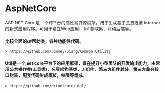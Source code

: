 # AspNetCore
ASP.NET Core 是一个跨平台的高性能开源框架，用于生成基于云且连接 Internet 的新式应用程序。可用于建立Web应用、 IoT物联网、移动后端等。

#### 比较全面的c#帮助类，各种功能性代码。
    > https://github.com/Jimmey-Jiang/Common.Utility

#### Util是一个.net core平台下的应用框架，旨在提升小型团队的开发输出能力，由常用公共操作类(工具类)、分层架构基类、Ui组件，第三方组件封装，第三方业务接口封装，配套代码生成模板，权限等组成。
    > https://github.com/dotnetcore/util/


